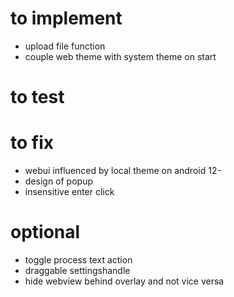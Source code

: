 # to implement
- upload file function
- couple web theme with system theme on start

# to test

# to fix
- webui influenced by local theme on android 12-
- design of popup
- insensitive enter click

# optional
- toggle process text action
- draggable settingshandle
- hide webview behind overlay and not vice versa